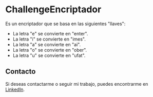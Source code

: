 # ChallengeEncriptador

Es un encriptador que se basa en las siguientes "llaves":

* La letra "e" se convierte en "enter".
* La letra "i" se convierte en "imes".
* La letra "a" se convierte en "ai".
* La letra "o" se convierte en "ober".
* La letra "u" se convierte en "ufat".

## Contacto

Si deseas contactarme o seguir mi trabajo, puedes encontrarme en [LinkedIn](https://www.linkedin.com/in/mario-alberto-serrano-b5b2a92bb).
